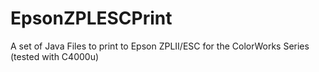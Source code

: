 # EpsonZPLESCPrint
A set of Java Files to print to Epson ZPLII/ESC for the ColorWorks Series (tested with C4000u)
